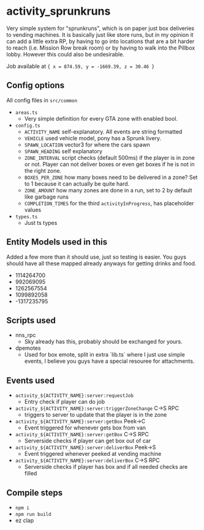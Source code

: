 # activity_sprunkruns

Very simple system for "sprunkruns", which is on paper just box deliveries to vending machines. It is basically just like store runs, but in my opinion it can add a little extra RP, by having to go into locations that are a bit harder to reach (i.e. Mission Row break room) or by having to walk into the Pillbox lobby. However this could also be undesirable.

Job available at `{ x = 874.59, y = -1669.39, z = 30.46 }`

## Config options

All config files in `src/common`

- `areas.ts`
  - Very simple definition for every GTA zone with enabled bool.
- `config.ts`
  - `ACTIVITY_NAME` self-explanatory. All events are string formatted
  - `VEHICLE` used vehicle model, pony has a Sprunk livery.
  - `SPAWN_LOCATION` vector3 for where the cars spawn
  - `SPAWN_HEADING` self explanatory
  - `ZONE_INTERVAL` script checks (default 500ms) if the player is in zone or not. Player can not deliver boxes or even get boxes if he is not in the right zone.
  - `BOXES_PER_ZONE` how many boxes need to be delivered in a zone? Set to 1 because it can actually be quite hard.
  - `ZONE_AMOUNT` how many zones are done in a run, set to 2 by default like garbage runs
  - `COMPLETION_TIMES` for the third `activityInProgress`, has placeholder values
- `types.ts`
  - Just ts types

## Entity Models used in this
Added a few more than it should use, just so testing is easier. You guys should have all these mapped already anyways for getting drinks and food.

- 1114264700
- 992069095
- 1262567554
- 1099892058
- -1317235795

## Scripts used

- nns_rpc
  - Sky already has this, probably should be exchanged for yours.
- dpemotes
  - Used for box emote, split in extra ´lib.ts` where I just use simple events, I believe you guys have a special resouree for attachments.

## Events used

- `activity_${ACTIVITY_NAME}:server:requestJob`
  - Entry check if player can do job
- `activity_${ACTIVITY_NAME}:server:triggerZoneChange` C->S RPC
  - triggers to server to update that the player is in the zone
- `activity_${ACTIVITY_NAME}:server:getBox` Peek->C
  - Event triggered for whenever gets box from van
- `activity_${ACTIVITY_NAME}:server:getBox` C->S RPC
  - Serverside checks if player can get box out of car
- `activity_${ACTIVITY_NAME}:server:deliverBox` Peek->S
  - Event triggered whenever peeked at vending machine
- `activity_${ACTIVITY_NAME}:server:deliverBox` C->S RPC
  - Serverside checks if player has box and if all needed checks are filled

## Compile steps
- `npm i`
- `npm run build`
- ez clap
